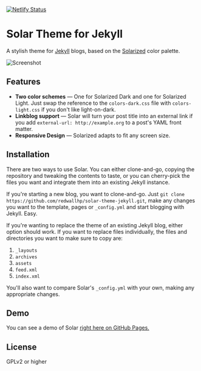 [![Netlify Status](https://api.netlify.com/api/v1/badges/cd9954c8-2cf0-4a8f-bd38-bf49bc9d4639/deploy-status)](https://app.netlify.com/sites/affectionate-colden-e04794/deploys)


Solar Theme for Jekyll
=======================


A stylish theme for [Jekyll](http://jekyllrb.com/) blogs, based on the [Solarized](http://ethanschoonover.com/solarized) color palette.


![Screenshot](http://i.imgur.com/UnnRhkt.png)




Features
-------


* **Two color schemes** — One for Solarized Dark and one for Solarized Light. Just swap the reference to the `colors-dark.css` file with `colors-light.css` if you don't like light-on-dark.
* **Linkblog support** — Solar will turn your post title into an external link if you add `external-url: http://example.org` to a post's YAML front matter.
* **Responsive Design** — Solarized adapts to fit any screen size.




Installation
--------------


There are two ways to use Solar. You can either clone-and-go, copying the repository and tweaking the contents to taste, or you can cherry-pick the files you want and integrate them into an existing Jekyll instance. 


If you're starting a new blog, you want to clone-and-go. Just `git clone https://github.com/redwallhp/solar-theme-jekyll.git`, make any changes you want to the template, pages or `_config.yml` and start blogging with Jekyll. Easy.


If you're wanting to replace the theme of an existing Jekyll blog, either option should work. If you want to replace files individually, the files and directories you want to make sure to copy are:


1. `_layouts`
2. `archives`
3. `assets`
4. `feed.xml`
5. `index.xml`


You'll also want to compare Solar's `_config.yml` with your own, making any appropriate changes.




Demo
-------


You can see a demo of Solar [right here on GitHub Pages.](http://mattvh.github.io/solar-theme-jekyll/)




License
---------


GPLv2 or higher
<!--stackedit_data:
eyJoaXN0b3J5IjpbMjgxNDgyNTYyXX0=
-->